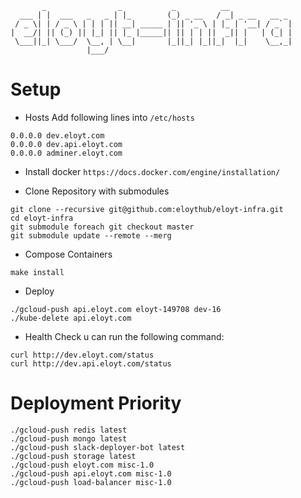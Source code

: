 ```
       _                _           _          __              
  ___ | |  ___   _   _ | |_        (_) _ __   / _| _ __   __ _ 
 / _ \| | / _ \ | | | || __| _____ | || '_ \ | |_ | '__| / _` |
|  __/| || (_) || |_| || |_ |_____|| || | | ||  _|| |   | (_| |
 \___||_| \___/  \__, | \__|       |_||_| |_||_|  |_|    \__,_|
                 |___/                                         
```

# Setup
* Hosts
Add following lines into `/etc/hosts`
```
0.0.0.0 dev.eloyt.com
0.0.0.0 dev.api.eloyt.com
0.0.0.0 adminer.eloyt.com
```

* Install docker `https://docs.docker.com/engine/installation/`

* Clone Repository with submodules
```
git clone --recursive git@github.com:eloythub/eloyt-infra.git
cd eloyt-infra
git submodule foreach git checkout master
git submodule update --remote --merg
```

* Compose Containers
```
make install
```

* Deploy
```
./gcloud-push api.eloyt.com eloyt-149708 dev-16
./kube-delete api.eloyt.com
```

* Health Check
u can run the following command:
```
curl http://dev.eloyt.com/status
curl http://dev.api.eloyt.com/status
```

# Deployment Priority
```
./gcloud-push redis latest
./gcloud-push mongo latest
./gcloud-push slack-deployer-bot latest
./gcloud-push storage latest
./gcloud-push eloyt.com misc-1.0
./gcloud-push api.eloyt.com misc-1.0
./gcloud-push load-balancer misc-1.0
```
